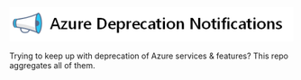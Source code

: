 ![Logo](./media/logo.png)

Trying to keep up with deprecation of Azure services & features? This repo aggregates all of them.
